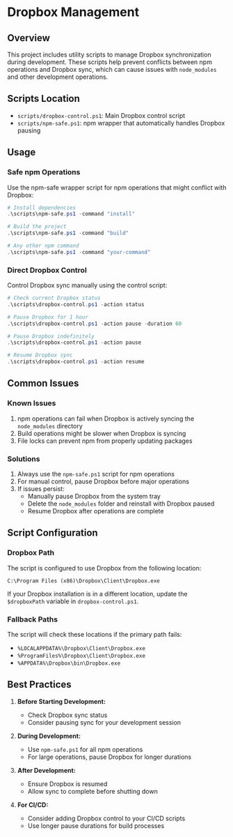 # Dropbox Management

## Overview
This project includes utility scripts to manage Dropbox synchronization during development. These scripts help prevent conflicts between npm operations and Dropbox sync, which can cause issues with `node_modules` and other development operations.

## Scripts Location
- `scripts/dropbox-control.ps1`: Main Dropbox control script
- `scripts/npm-safe.ps1`: npm wrapper that automatically handles Dropbox pausing

## Usage

### Safe npm Operations
Use the npm-safe wrapper script for npm operations that might conflict with Dropbox:

```powershell
# Install dependencies
.\scripts\npm-safe.ps1 -command "install"

# Build the project
.\scripts\npm-safe.ps1 -command "build"

# Any other npm command
.\scripts\npm-safe.ps1 -command "your-command"
```

### Direct Dropbox Control
Control Dropbox sync manually using the control script:

```powershell
# Check current Dropbox status
.\scripts\dropbox-control.ps1 -action status

# Pause Dropbox for 1 hour
.\scripts\dropbox-control.ps1 -action pause -duration 60

# Pause Dropbox indefinitely
.\scripts\dropbox-control.ps1 -action pause

# Resume Dropbox sync
.\scripts\dropbox-control.ps1 -action resume
```

## Common Issues

### Known Issues
1. npm operations can fail when Dropbox is actively syncing the `node_modules` directory
2. Build operations might be slower when Dropbox is syncing
3. File locks can prevent npm from properly updating packages

### Solutions
1. Always use the `npm-safe.ps1` script for npm operations
2. For manual control, pause Dropbox before major operations
3. If issues persist:
   - Manually pause Dropbox from the system tray
   - Delete the `node_modules` folder and reinstall with Dropbox paused
   - Resume Dropbox after operations are complete

## Script Configuration

### Dropbox Path
The script is configured to use Dropbox from the following location:
```
C:\Program Files (x86)\Dropbox\Client\Dropbox.exe
```

If your Dropbox installation is in a different location, update the `$dropboxPath` variable in `dropbox-control.ps1`.

### Fallback Paths
The script will check these locations if the primary path fails:
- `%LOCALAPPDATA%\Dropbox\Client\Dropbox.exe`
- `%ProgramFiles%\Dropbox\Client\Dropbox.exe`
- `%APPDATA%\Dropbox\bin\Dropbox.exe`

## Best Practices

1. **Before Starting Development:**
   - Check Dropbox sync status
   - Consider pausing sync for your development session

2. **During Development:**
   - Use `npm-safe.ps1` for all npm operations
   - For large operations, pause Dropbox for longer durations

3. **After Development:**
   - Ensure Dropbox is resumed
   - Allow sync to complete before shutting down

4. **For CI/CD:**
   - Consider adding Dropbox control to your CI/CD scripts
   - Use longer pause durations for build processes
